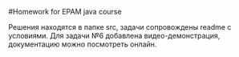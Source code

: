 #Homework for EPAM java course

Решения находятся в папке src, задачи сопровождены readme с условиями.
Для задачи №6 добавлена видео-демонстрация, документацию можно посмотреть онлайн.
